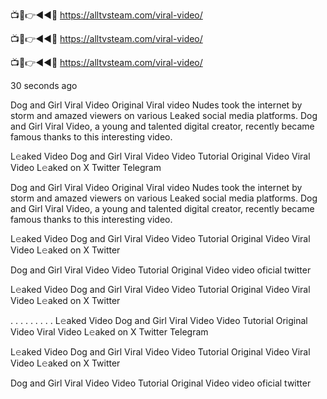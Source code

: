 
📺📱👉◄◄🔴  https://alltvsteam.com/viral-video/

📺📱👉◄◄🔴  https://alltvsteam.com/viral-video/

📺📱👉◄◄🔴  https://alltvsteam.com/viral-video/


30 seconds ago

Dog and Girl Viral Video Original Viral video Nudes took the internet by storm and amazed viewers on various Leaked social media platforms. Dog and Girl Viral Video, a young and talented digital creator, recently became famous thanks to this interesting video.

L𝚎aked Video Dog and Girl Viral Video Video Tutorial Original Video Viral Video L𝚎aked on X Twitter Telegram

Dog and Girl Viral Video Original Viral video Nudes took the internet by storm and amazed viewers on various Leaked social media platforms. Dog and Girl Viral Video, a young and talented digital creator, recently became famous thanks to this interesting video.

L𝚎aked Video Dog and Girl Viral Video Video Tutorial Original Video Viral Video L𝚎aked on X Twitter

Dog and Girl Viral Video Video Tutorial Original Video video oficial twitter

L𝚎aked Video Dog and Girl Viral Video Video Tutorial Original Video Viral Video L𝚎aked on X Twitter

. . . . . . . . . L𝚎aked Video Dog and Girl Viral Video Video Tutorial Original Video Viral Video L𝚎aked on X Twitter Telegram

L𝚎aked Video Dog and Girl Viral Video Video Tutorial Original Video Viral Video L𝚎aked on X Twitter

Dog and Girl Viral Video Video Tutorial Original Video video oficial twitter

